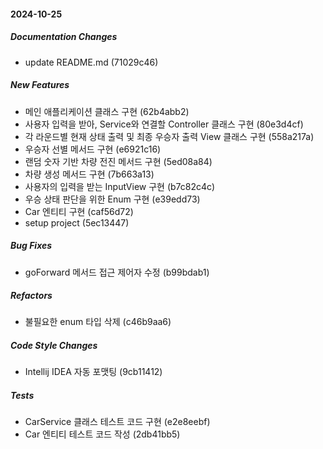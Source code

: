 #### 2024-10-25

##### Documentation Changes

*  update README.md (71029c46)

##### New Features

*  메인 애플리케이션 클래스 구현 (62b4abb2)
*  사용자 입력을 받아, Service와 연결할 Controller 클래스 구현 (80e3d4cf)
*  각 라운드별 현재 상태 출력 및 최종 우승자 출력 View 클래스 구현 (558a217a)
*  우승자 선별 메서드 구현 (e6921c16)
*  랜덤 숫자 기반 차량 전진 메서드 구현 (5ed08a84)
*  차량 생성 메서드 구현 (7b663a13)
*  사용자의 입력을 받는 InputView 구현 (b7c82c4c)
*  우승 상태 판단을 위한 Enum 구현 (e39edd73)
*  Car 엔티티 구현 (caf56d72)
*  setup project (5ec13447)

##### Bug Fixes

*  goForward 메서드 접근 제어자 수정 (b99bdab1)

##### Refactors

*  불필요한 enum 타입 삭제 (c46b9aa6)

##### Code Style Changes

*  Intellij IDEA 자동 포맷팅 (9cb11412)

##### Tests

*  CarService 클래스 테스트 코드 구현 (e2e8eebf)
*  Car 엔티티 테스트 코드 작성 (2db41bb5)

